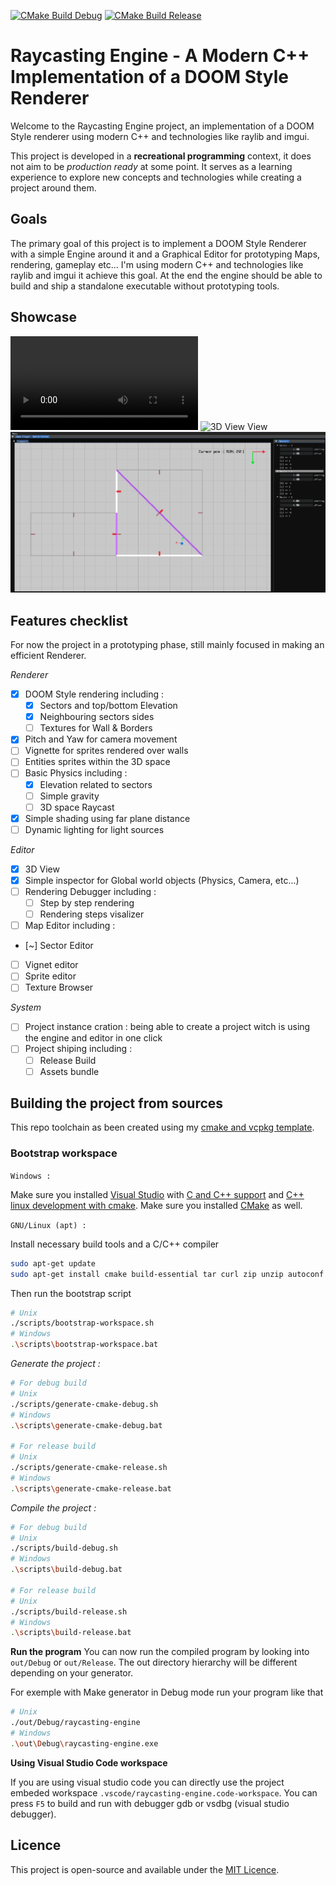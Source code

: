 [![CMake Build Debug](https://github.com/P0ulpy/raycasting-engine/actions/workflows/cmake-build-debug.yml/badge.svg)](https://github.com/P0ulpy/raycasting-engine/actions/workflows/cmake-build-debug.yml)
[![CMake Build Release](https://github.com/P0ulpy/raycasting-engine/actions/workflows/cmake-build-release.yml/badge.svg)](https://github.com/P0ulpy/raycasting-engine/actions/workflows/cmake-build-release.yml)
# Raycasting Engine - A Modern C++ Implementation of a DOOM Style Renderer

Welcome to the Raycasting Engine project, an implementation of a DOOM Style renderer using modern C++ and technologies like raylib and imgui.

This project is developed in a **recreational programming** context, it does not aim to be *production ready* at some point. It serves as a learning experience to explore new concepts and technologies while creating a project around them.

## Goals
The primary goal of this project is to implement a DOOM Style Renderer with a simple Engine around it and a Graphical Editor for prototyping Maps, rendering, gameplay etc... I'm using modern C++ and technologies like raylib and imgui it achieve this goal. At the end the engine should be able to build and ship a standalone executable without prototyping tools.

## Showcase

![Overall Showcase](.github/videos/overall_showcase.mp4)
![3D View View](.github/images/3D_view.png)
![Map Editor View](.github/images/map_editor_view.png)

## Features checklist

For now the project in a prototyping phase, still mainly focused in making an efficient Renderer.

*Renderer*
- [x] DOOM Style rendering including :
  - [x] Sectors and top/bottom Elevation
  - [x] Neighbouring sectors sides
  - [ ] Textures for Wall & Borders
- [x] Pitch and Yaw for camera movement
- [ ] Vignette for sprites rendered over walls
- [ ] Entities sprites within the 3D space
- [ ] Basic Physics including : 
  - [x] Elevation related to sectors 
  - [ ] Simple gravity
  - [ ] 3D space Raycast
- [x] Simple shading using far plane distance
- [ ] Dynamic lighting for light sources

*Editor*
- [x] 3D View
- [x] Simple inspector for Global world objects (Physics, Camera, etc...)
- [ ] Rendering Debugger including :
  - [ ] Step by step rendering
  - [ ] Rendering steps visalizer
 - [ ] Map Editor including :
  - [~] Sector Editor
  - [ ] Vignet editor
  - [ ] Sprite editor
 - [ ] Texture Browser

*System*
- [ ] Project instance cration : being able to create a project witch is using the engine and editor in one click
- [ ] Project shiping including :
  - [ ] Release Build
  - [ ] Assets bundle

## Building the project from sources

This repo toolchain as been created using my [cmake and vcpkg template](https://github.com/P0ulpy/cmake-vcpkg-template).

### Bootstrap workspace

`Windows :`

Make sure you installed [Visual Studio](https://visualstudio.microsoft.com/) with [C and C++ support](https://learn.microsoft.com/cpp/build/vscpp-step-0-installation?view=msvc-170#step-4---choose-workloads) and [C++ linux development with cmake](https://learn.microsoft.com/cpp/linux/download-install-and-setup-the-linux-development-workload?view=msvc-170#visual-studio-setup).
Make sure you installed [CMake](https://cmake.org/download) as well.

`GNU/Linux (apt) :`

Install necessary build tools and a C/C++ compiler
```sh
sudo apt-get update
sudo apt-get install cmake build-essential tar curl zip unzip autoconf libtool g++ gcc
```

Then run the bootstrap script
```sh
# Unix
./scripts/bootstrap-workspace.sh
# Windows
.\scripts\bootstrap-workspace.bat
```

*Generate the project :*

```sh
# For debug build
# Unix
./scripts/generate-cmake-debug.sh
# Windows
.\scripts\generate-cmake-debug.bat

# For release build
# Unix
./scripts/generate-cmake-release.sh
# Windows
.\scripts\generate-cmake-release.bat
```

*Compile the project :*

```bash
# For debug build
# Unix
./scripts/build-debug.sh
# Windows
.\scripts\build-debug.bat

# For release build
# Unix
./scripts/build-release.sh
# Windows
.\scripts\build-release.bat
```

**Run the program**
You can now run the compiled program by looking into `out/Debug` or `out/Release`.
The out directory hierarchy will be different depending on your generator.

For exemple with Make generator in Debug mode run your program like that
```bash
# Unix
./out/Debug/raycasting-engine
# Windows
.\out\Debug\raycasting-engine.exe
```

**Using Visual Studio Code workspace**

If you are using visual studio code you can directly use the project embeded workspace `.vscode/raycasting-engine.code-workspace`.
You can press `F5` to build and run with debugger gdb or vsdbg (visual studio debugger).

## Licence

This project is open-source and available under the [MIT Licence](LICENSE).
